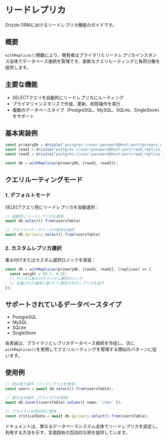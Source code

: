 # リードレプリカ

Drizzle ORMにおけるリードレプリカ機能のガイドです。

## 概要

`withReplicas()`関数により、開発者はプライマリとリードレプリカインスタンス全体でデータベース接続を管理でき、柔軟なクエリルーティングと負荷分散を提供します。

## 主要な機能

- SELECTクエリを自動的にリードレプリカにルーティング
- プライマリインスタンスで作成、更新、削除操作を実行
- 複数のデータベースタイプ（PostgreSQL、MySQL、SQLite、SingleStore）をサポート

## 基本実装例

```typescript
const primaryDb = drizzle("postgres://user:password@host:port/primary_db");
const read1 = drizzle("postgres://user:password@host:port/read_replica_1");
const read2 = drizzle("postgres://user:password@host:port/read_replica_2");

const db = withReplicas(primaryDb, [read1, read2]);
```

## クエリルーティングモード

### 1. デフォルトモード

SELECTクエリ用にリードレプリカを自動選択：

```typescript
// 自動的にリードレプリカを使用
await db.select().from(usersTable)

// プライマリデータベースの使用を強制
await db.$primary.select().from(usersTable)
```

### 2. カスタムレプリカ選択

重み付けまたはカスタム選択ロジックを実装：

```typescript
const db = withReplicas(primaryDb, [read1, read2], (replicas) => {
  const weight = [0.7, 0.3];
  // カスタム重み付きランダム選択ロジック
  // 定義された確率に基づいて選択されたレプリカを返す
});
```

## サポートされているデータベースタイプ

- PostgreSQL
- MySQL
- SQLite
- SingleStore

各実装は、プライマリとレプリカデータベース接続を作成し、次に`withReplicas()`を使用してクエリルーティングを管理する類似のパターンに従います。

## 使用例

```typescript
// 読み取り操作（リードレプリカを使用）
const users = await db.select().from(usersTable);

// 書き込み操作（プライマリを使用）
await db.insert(usersTable).values({ name: 'John' });

// プライマリを明示的に使用
const criticalData = await db.$primary.select().from(usersTable);
```

ドキュメントは、異なるデータベースシステム全体でリードレプリカを設定し、利用する方法を示す、言語固有の包括的な例を提供しています。
